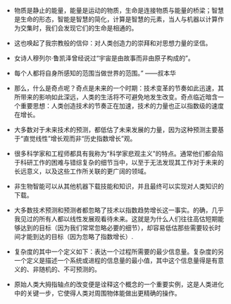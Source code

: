 
- 物质是静止的能量，能量是运动的物质，生命是连接物质与能量的桥梁；智慧是生命的形态，智能是智慧的简化，计算是智慧的元素，当人与机器以计算作为交集时，我们会发现它们的生命是相通的。

- 这也唤起了我宗教般的信仰：对人类创造力的崇拜和对思想力量的坚信。

- 女诗人穆列尔·鲁凯泽曾经说过“宇宙是由故事而非由原子构成的”。

- 每个人都将自身所感知的范围当做世界的范围。” ——叔本华

- 那么，什么是奇点呢？奇点是未来的一个时期：技术变革的节奏如此迅速，其所带来的影响如此深远，人类的生活将不可避免地发生改变。奇点临近暗含一个重要思想：人类创造技术的节奏正在加速，技术的力量也正以指数级的速度在增长。

- 大多数对于未来技术的预测，都低估了未来发展的力量，因为这种预测主要基于“直觉线性”增长观而非“历史指数增长”观。

- 很多科学家和工程师都具有我称为“科学家悲观主义”的特点。通常他们都会陷于科研工作的困难与错综复杂的细节当中，以至于无法发现其工作对于未来的长远意义，以及这些工作所关联的更广阔的领域。

- 非生物智能可以从其他机器下载技能和知识，并且最终可以实现对人类知识的下载。

- 大多数技术预测和预测者都忽略了技术以指数趋势增长这一事实。的确，几乎我见过的所有人都以线性发展观看待未来。这就是为什么人们往往高估短期能够达到的目标（因为我们常常忽略必要的细节），却容易低估那些需要较长时间才能到达的目标（因为忽略了指数增长）.

- 复杂度的其中一个定义如下：表达一个过程所需要的最少信息量。复杂度的另一个定义是描述一个系统或进程的信息量的最小值，其中这个信息量得是有意义的、非随机的、不可预测的。

- 原始人类大拇指轴点的改变便是诠释这个概念的一个重要实例，这是人类进化中的关键一步，它使得人类对周围物体能做出更精确的操作。